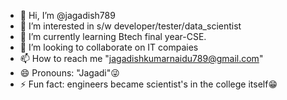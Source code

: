 - 👋 Hi, I’m @jagadish789
- 👀 I’m interested in s/w developer/tester/data_scientist
- 🌱 I’m currently learning Btech final year-CSE.
- 💞️ I’m looking to collaborate on IT compaies
- 📫 How to reach me "jagadishkumarnaidu789@gmail.com"
- 😄 Pronouns: "Jagadi"😜
- ⚡ Fun fact: engineers became scientist's in the college itself😁

<!---
jagadish789/jagadish789 is a ✨ special ✨ repository because its `README.md` (this file) appears on your GitHub profile.
You can click the Preview link to take a look at your changes.
--->
